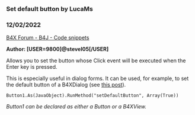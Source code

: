 ### Set default button by LucaMs
### 12/02/2022
[B4X Forum - B4J - Code snippets](https://www.b4x.com/android/forum/threads/144548/)

**Author: [USER=9800]@stevel05[/USER]**  
  
Allows you to set the button whose Click event will be executed when the Enter key is pressed.  
  
This is especially useful in dialog forms. It can be used, for example, to set the default button of a B4XDialog (see [this post](https://www.b4x.com/android/forum/threads/solved-b4xdialog-default-button.144500/post-916281)).  
  

```B4X
Button1.As(JavaObject).RunMethod("setDefaultButton", Array(True))
```

  
  
*Button1 can be declared as either a Button or a B4XView.*